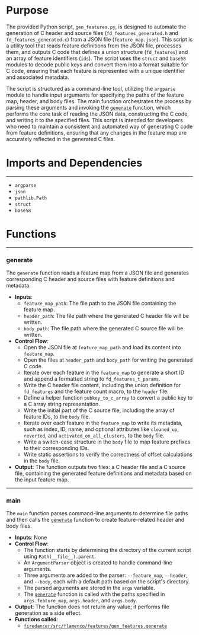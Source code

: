 # Purpose
The provided Python script, `gen_features.py`, is designed to automate the generation of C header and source files (`fd_features_generated.h` and `fd_features_generated.c`) from a JSON file (`feature_map.json`). This script is a utility tool that reads feature definitions from the JSON file, processes them, and outputs C code that defines a union structure (`fd_features`) and an array of feature identifiers (`ids`). The script uses the `struct` and `base58` modules to decode public keys and convert them into a format suitable for C code, ensuring that each feature is represented with a unique identifier and associated metadata.

The script is structured as a command-line tool, utilizing the `argparse` module to handle input arguments for specifying the paths of the feature map, header, and body files. The main function orchestrates the process by parsing these arguments and invoking the [`generate`](#generate) function, which performs the core task of reading the JSON data, constructing the C code, and writing it to the specified files. This script is intended for developers who need to maintain a consistent and automated way of generating C code from feature definitions, ensuring that any changes in the feature map are accurately reflected in the generated C files.
# Imports and Dependencies

---
- `argparse`
- `json`
- `pathlib.Path`
- `struct`
- `base58`


# Functions

---
### generate<!-- {{#callable:firedancer/src/flamenco/features/gen_features.generate}} -->
The `generate` function reads a feature map from a JSON file and generates corresponding C header and source files with feature definitions and metadata.
- **Inputs**:
    - `feature_map_path`: The file path to the JSON file containing the feature map.
    - `header_path`: The file path where the generated C header file will be written.
    - `body_path`: The file path where the generated C source file will be written.
- **Control Flow**:
    - Open the JSON file at `feature_map_path` and load its content into `feature_map`.
    - Open the files at `header_path` and `body_path` for writing the generated C code.
    - Iterate over each feature in the `feature_map` to generate a short ID and append a formatted string to `fd_features_t_params`.
    - Write the C header file content, including the union definition for `fd_features` and the feature count macro, to the `header` file.
    - Define a helper function `pubkey_to_c_array` to convert a public key to a C array string representation.
    - Write the initial part of the C source file, including the array of feature IDs, to the `body` file.
    - Iterate over each feature in the `feature_map` to write its metadata, such as index, ID, name, and optional attributes like `cleaned_up`, `reverted`, and `activated_on_all_clusters`, to the `body` file.
    - Write a switch-case structure in the `body` file to map feature prefixes to their corresponding IDs.
    - Write static assertions to verify the correctness of offset calculations in the `body` file.
- **Output**: The function outputs two files: a C header file and a C source file, containing the generated feature definitions and metadata based on the input feature map.


---
### main<!-- {{#callable:firedancer/src/flamenco/features/gen_features.main}} -->
The `main` function parses command-line arguments to determine file paths and then calls the [`generate`](#generate) function to create feature-related header and body files.
- **Inputs**: None
- **Control Flow**:
    - The function starts by determining the directory of the current script using `Path(__file__).parent`.
    - An `ArgumentParser` object is created to handle command-line arguments.
    - Three arguments are added to the parser: `--feature_map`, `--header`, and `--body`, each with a default path based on the script's directory.
    - The parsed arguments are stored in the `args` variable.
    - The [`generate`](#generate) function is called with the paths specified in `args.feature_map`, `args.header`, and `args.body`.
- **Output**: The function does not return any value; it performs file generation as a side effect.
- **Functions called**:
    - [`firedancer/src/flamenco/features/gen_features.generate`](#generate)


